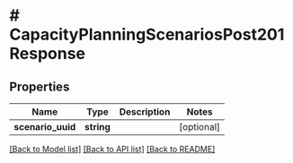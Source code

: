 # # CapacityPlanningScenariosPost201Response

## Properties

Name | Type | Description | Notes
------------ | ------------- | ------------- | -------------
**scenario_uuid** | **string** |  | [optional]

[[Back to Model list]](../../README.md#models) [[Back to API list]](../../README.md#endpoints) [[Back to README]](../../README.md)
